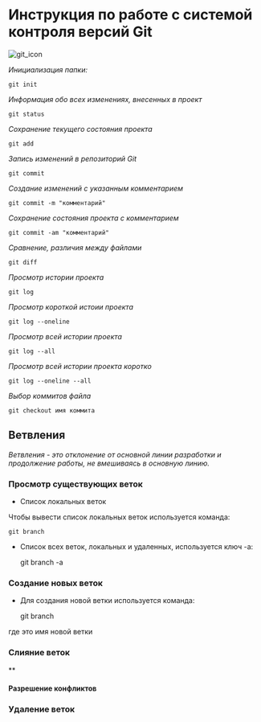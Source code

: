 # **Инструкция по работе с системой контроля версий Git**

![git_icon](icon.png)

*Инициализация папки:*

    git init

*Информация обо всех изменениях, внесенных в проект*

    git status

*Сохранение текущего состояния проекта*

    git add

*Запись изменений в репозиторий Git*

    git commit
   
*Создание изменений с указанным комментарием*

    git commit -m "комментарий"

*Сохранение состояния проекта с комментарием*

    git commit -am "комментарий"

*Сравнение, различия между файлами*

    git diff

*Просмотр истории проекта*

    git log

*Просмотр короткой истоии проекта*

    git log --oneline

*Просмотр всей истории проекта*

    git log --all

*Просмотр всей истории проекта коротко*

    git log --oneline --all

*Выбор коммитов файла*

    git checkout имя коммита


## Ветвления

*Ветвления - это отклонение от основной линии разработки и продолжение работы, не вмешиваясь в основную линию.*

### Просмотр существующих веток

* Список локальных веток

Чтобы вывести список локальных веток используется команда:

    git branch

* Список всех веток, локальных и удаленных, используется ключ -a:

    git branch -a

### Создание новых веток

* Для создания новой ветки используется команда:

    git branch <name>

где <name> это имя новой ветки

### Слияние веток

**

#### Разрешение конфликтов

### Удаление веток